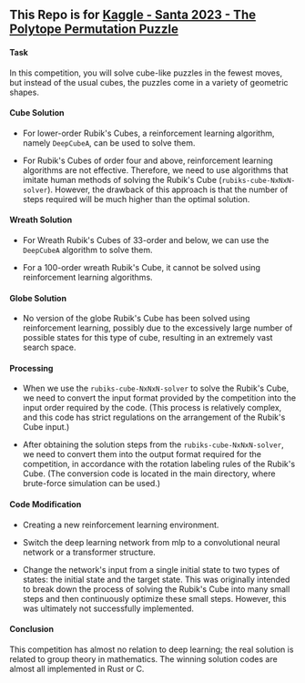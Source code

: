 ## This Repo is for [Kaggle - Santa 2023 - The Polytope Permutation Puzzle](https://www.kaggle.com/competitions/santa-2023)

#### Task

In this competition, you will solve cube-like puzzles in the fewest moves, but instead of the usual cubes, the puzzles come in a variety of geometric shapes. 

#### Cube Solution

- For lower-order Rubik's Cubes, a reinforcement learning algorithm, namely ``DeepCubeA``, can be used to solve them.

- For Rubik's Cubes of order four and above, reinforcement learning algorithms are not effective. Therefore, we need to use algorithms that imitate human methods of solving the Rubik's Cube (``rubiks-cube-NxNxN-solver``). However, the drawback of this approach is that the number of steps required will be much higher than the optimal solution.

#### Wreath Solution

- For Wreath Rubik's Cubes of 33-order and below, we can use the ``DeepCubeA`` algorithm to solve them.

- For a 100-order wreath Rubik's Cube, it cannot be solved using reinforcement learning algorithms.

#### Globe Solution

- No version of the globe Rubik's Cube has been solved using reinforcement learning, possibly due to the excessively large number of possible states for this type of cube, resulting in an extremely vast search space.

#### Processing

- When we use the ``rubiks-cube-NxNxN-solver`` to solve the Rubik's Cube, we need to convert the input format provided by the competition into the input order required by the code. (This process is relatively complex, and this code has strict regulations on the arrangement of the Rubik's Cube input.)

- After obtaining the solution steps from the ``rubiks-cube-NxNxN-solver``, we need to convert them into the output format required for the competition, in accordance with the rotation labeling rules of the Rubik's Cube. (The conversion code is located in the main directory, where brute-force simulation can be used.)

#### Code Modification

- Creating a new reinforcement learning environment.

- Switch the deep learning network from mlp to a convolutional neural network or a transformer structure.

- Change the network's input from a single initial state to two types of states: the initial state and the target state. This was originally intended to break down the process of solving the Rubik's Cube into many small steps and then continuously optimize these small steps. However, this was ultimately not successfully implemented.

#### Conclusion

This competition has almost no relation to deep learning; the real solution is related to group theory in mathematics. The winning solution codes are almost all implemented in Rust or C.
